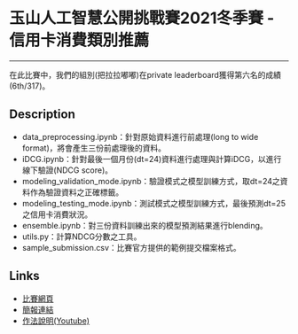 # 玉山人工智慧公開挑戰賽2021冬季賽 - 信用卡消費類別推薦

---

在此比賽中，我們的組別(把拉拉嘟嘟)在private leaderboard獲得第六名的成績(6th/317)。

## Description

- data_preprocessing.ipynb：針對原始資料進行前處理(long to wide format)，將會產生三份前處理後的資料。
- iDCG.ipynb：針對最後一個月份(dt=24)資料進行處理與計算iDCG，以進行線下驗證(NDCG score)。
- modeling_validation_mode.ipynb：驗證模式之模型訓練方式，取dt=24之資料作為驗證資料之正確標籤。
- modeling_testing_mode.ipynb：測試模式之模型訓練方式，最後預測dt=25之信用卡消費狀況。
- ensemble.ipynb：對三份資料訓練出來的模型預測結果進行blending。
- utils.py：計算NDCG分數之工具。
- sample_submission.csv：比賽官方提供的範例提交檔案格式。


## Links

- [比賽網頁](https://tbrain.trendmicro.com.tw/Competitions/Details/18)
- [簡報連結](https://drive.google.com/file/d/1otMvpmJVmZgouXvwgUf8SSaUhgD8zOde/view?usp=sharing)
- [作法說明(Youtube)](https://www.youtube.com/watch?v=RRbANwU5rzk)

